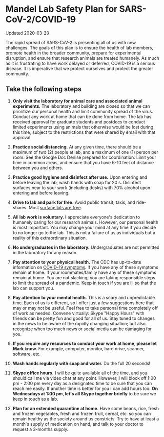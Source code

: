 # Mandel Lab Safety Plan for SARS-CoV-2/COVID-19

Updated 2020-03-23

The rapid spread of SARS-CoV-2 is presenting all of us with new challenges. The goals of this plan is to ensure the health of lab members, promote health in the broader community, prepare for experimental disruption, and ensure that research animals are treated humanely. As much as it is frustrating to have work delayed or deferred, COVID-19 is a serious disease. It is imperative that we protect ourselves and protect the greater community.

## Take the following steps

1. **Only visit the laboratory for animal care and associated animal experiments.** The laboratory and building are closed so that we can prioritize our personal health and limit community spread of the virus. Conduct any work at home that can be done from home. The lab has received approval for graduate students and postdocs to conduct limited experiments using animals that otherwise would be lost during this time, subject to the restrictions that were shared by email with that approval.

1. **Practice social distancing.** At any given time, there should be a maximum of two (2) people at lab, and a maximum of one (1) person per room. See the Google Doc Denise prepared for coordination. Limit your time in common areas, and ensure that you have 6-10 feet of distance between you and others.

1. **Practice good hygiene and disinfect after use.** Upon entering and before leaving the lab, wash hands with soap for 20 s. Disinfect surfaces near to your work (including desks) with 70% alcohol upon entering and before leaving.

1. **Drive to lab and park for free.** Avoid public transit, taxis, and ride-shares. Most [surface lots are free](https://transportation.wisc.edu/2020/03/12/operational-response-to-covid-19/).

1. **All lab work is voluntary.** I appreciate everyone's dedication to humanely caring for our research animals. However, our personal health is most important. You may change your mind at any time if you decide to no longer go to the lab. This is not a failure of us as individuals but a reality of this extraordinary situation.

1. **No undergraduates in the laboratory.** Undergraduates are not permitted in the laboratory for any reason.

1. **Pay attention to your physical health.** The CDC has up-to-date information on [COVID-19 symptoms](https://www.cdc.gov/coronavirus/2019-ncov/symptoms-testing/symptoms.html). If you have any of these symptoms remain at home. If your roommates/family have any of these symptoms remain at home. You are not slacking; you are taking responsible steps to limit the spread of a pandemic. Keep in touch if you are ill so that the lab can support you.

1. **Pay attention to your mental health.** This is a scary and unpredictable time. Each of us is different, so I offer just a few suggestions here that may or may not be useful. Feel free to take personal time completely off of work as needed. Convene virtually: Skype "Happy Hours" with friends can be pretty fun and good for all of us. Stay tuned to changes in the news to be aware of the rapidly changing situation; but also recognize when too much news or social media can be damaging for you.

1. **If you require any resources to conduct your work at home, please let Mark know.** For example, computer, monitor, hard drive, scanner, software, etc.

1. **Wash hands regularly with soap and water.** Do the full 20 seconds!

1. **Skype office hours.** I will be quite available all of the time, and you should call me via video chat at any point. However, I will block off 1:00 pm - 2:00 pm every day as a designated time to be sure that you can reach me easily. If another time is better for you I can add hours too. **On Wednesdays at 1:00 pm, let's all Skype together briefly** to be sure we keep in touch as a lab.

1. **Plan for an extended quarantine at home.** Have some beans, rice, fresh and frozen vegetables, fresh and frozen fruit, cereal, etc. so you can remain healthy as the society around us constricts. Try to have at least a month's supply of medication on hand, and talk to your doctor to request a 3-months supply.
